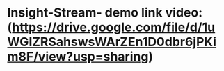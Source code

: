 # Insight-Stream- demo link video:(https://drive.google.com/file/d/1uWGIZRSahswsWArZEn1D0dbr6jPKim8F/view?usp=sharing)
